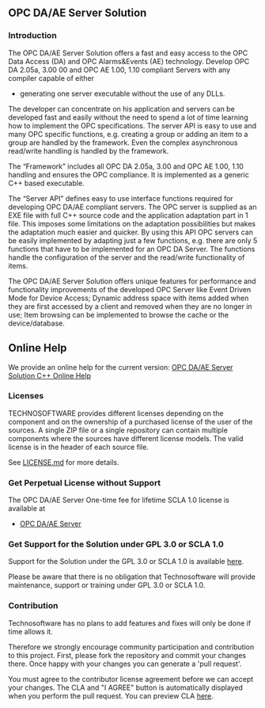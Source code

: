 ## OPC DA/AE Server Solution

### Introduction
The OPC DA/AE Server Solution offers a fast and easy access to the OPC Data Access (DA) and OPC Alarms&Events (AE) technology. Develop OPC DA 2.05a, 3.00 00 and OPC AE 1.00, 1.10 compliant Servers with any compiler capable of either

- generating one server executable without the use of any DLLs.

The developer can concentrate on his application and servers can be developed fast and easily without the need to spend a lot of time learning how to implement the OPC specifications. The server API is easy to use and many OPC specific functions, e.g. creating a group or adding an item to a group are handled by the framework. Even the complex asynchronous read/write handling is handled by the framework.

The “Framework” includes all OPC DA 2.05a, 3.00 and OPC AE 1.00, 1.10 handling and ensures the OPC compliance. It is implemented as a generic C++ based executable.

The “Server API” defines easy to use interface functions required for developing OPC DA/AE compliant servers. The OPC server is supplied as an EXE file with full C++ source code and the application adaptation part in 1 file. This imposes some limitations on the adaptation possibilities but makes the adaptation much easier and quicker. By using this API OPC servers can be easily implemented by adapting just a few functions, e.g. there are only 5 functions that have to be implemented for an OPC DA Server. The functions handle the configuration of the server and the read/write functionality of items.

The OPC DA/AE Server Solution offers unique features for performance and functionality improvements of the developed OPC Server like Event Driven Mode for Device Access; Dynamic address space with items added when they are first accessed by a client and removed when they are no longer in use; Item browsing can be implemented to browse the cache or the device/database.

## Online Help

We provide an online help for the current version: [OPC DA/AE Server Solution C++ Online Help](https://technosoftware.com/help/opc-daae-server-solution/30/)

### Licenses
TECHNOSOFTWARE provides different licenses depending on the component and on the ownership of a purchased license of the user of the sources. A single ZIP file or a single repository can contain multiple components where the sources have different license models. The valid license is in the header of each source file.

See [LICENSE.md](LICENSE.md) for more details.

### Get Perpetual License without Support

The OPC DA/AE Server One-time fee for lifetime SCLA 1.0 license is available at

 * [OPC DA/AE Server](https://technosoftware.com/product/opc-daae-server/?attribute_pa_license=scla-10)

### Get Support for the Solution under GPL 3.0 or SCLA 1.0

Support for the Solution under the GPL 3.0 or SCLA 1.0 is available [here](https://github.com/technosoftware-gmbh/opc-daae-server-solution/issues).

Please be aware that there is no obligation that Technosoftware will provide maintenance, support or training under GPL 3.0 or SCLA 1.0.

### Contribution

Technosoftware has no plans to add features and fixes will only be done if time allows it. 

Therefore we strongly encourage community participation and contribution to this project. First, please fork the repository and commit your changes there. Once happy with your changes you can generate a 'pull request'.

You must agree to the contributor license agreement before we can accept your changes. The CLA and "I AGREE" button is automatically displayed when you perform the pull request. You can preview CLA [here](https://cla-assistant.io/technosoftware-gmbh/opc-daae-server-solution).
